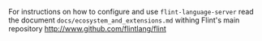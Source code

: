 For instructions on how to configure and use `flint-language-server` read the document `docs/ecosystem_and_extensions.md` withing Flint's main repository http://www.github.com/flintlang/flint